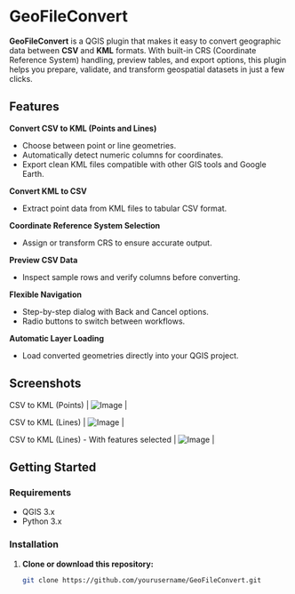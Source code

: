 #  GeoFileConvert

**GeoFileConvert** is a QGIS plugin that makes it easy to convert geographic data between **CSV** and **KML** formats. With built-in CRS (Coordinate Reference System) handling, preview tables, and export options, this plugin helps you prepare, validate, and transform geospatial datasets in just a few clicks.



##  Features

 **Convert CSV to KML (Points and Lines)**  
- Choose between point or line geometries.  
- Automatically detect numeric columns for coordinates.  
- Export clean KML files compatible with other GIS tools and Google Earth.

 **Convert KML to CSV**  
- Extract point data from KML files to tabular CSV format.

 **Coordinate Reference System Selection**  
- Assign or transform CRS to ensure accurate output.

 **Preview CSV Data**  
- Inspect sample rows and verify columns before converting.

 **Flexible Navigation**  
- Step-by-step dialog with Back and Cancel options.  
- Radio buttons to switch between workflows.

 **Automatic Layer Loading**  
- Load converted geometries directly into your QGIS project.



##  Screenshots

CSV to KML (Points) 
| ![Image](https://github.com/user-attachments/assets/7bc7645c-4db5-4d95-8758-358b422a0360) |

CSV to KML (Lines) 
| ![Image](https://github.com/user-attachments/assets/a52d2ce7-b9eb-4762-b34d-9b4a0ce698e4) |

CSV to KML (Lines) - With features selected
| ![Image](https://github.com/user-attachments/assets/66471359-24d5-42c1-b1b8-0ef679c795fd) |


##  Getting Started

### Requirements

- QGIS 3.x
- Python 3.x

### Installation

1. **Clone or download this repository:**

   ```bash
   git clone https://github.com/yourusername/GeoFileConvert.git
